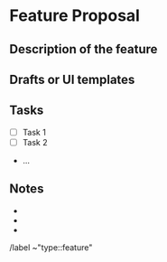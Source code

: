 # Feature Proposal

## Description of the feature

<!-- Use this section to explain the feature and how it will work. It can be helpful to add technical details, design proposals, and links to related epics or issues. -->

## Drafts or UI templates

<!-- Attach necessary UI templates, Figma designs or any Drafts showcasing the feature. -->

## Tasks

<!-- This section is populated by the developer and reports the expected practical activities to meet the requirements. Useful for estimating and for day-by-day monitoring. Better if it reports checkboxes to track completion. -->

* [ ] Task 1
* [ ] Task 2
* ...

## Notes

<!-- The purpose of this section is to provide additional and necessary notes related to the feature. -->

*
*
*

<!-- Define labels below. -->

/label ~"type::feature"
